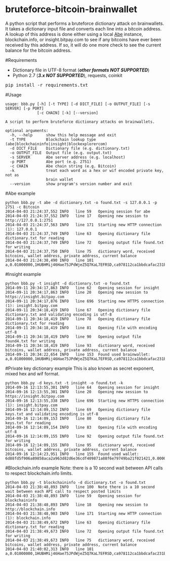 bruteforce-bitcoin-brainwallet
==============================

A python script that performs a bruteforce dictionary attack on brainwallets. It takes a dictionary input file and converts each line into a bitcoin address. A lookup of this address is done either using a local [Abe](https://github.com/jtobey/bitcoin-abe)
 instance, blockchain.info, or insight.bitpay.com to see if any bitcoins have ever been received by this address. If so, it will do one more check
 to see the current balance for the bitcoin address.

#Requirements
* Dictionary file in UTF-8 format (***other formats NOT SUPPORTED***)
* Python 2.7 (***3.x NOT SUPPORTED***), requests, coinkit
<pre>
pip install -r requirements.txt
</pre>

#Usage
```
usage: bbb.py [-h] [-t TYPE] [-d DICT_FILE] [-o OUTPUT_FILE] [-s SERVER] [-p PORT]
              [-c CHAIN] [-k] [--version]

A script to perform bruteforce dictionary attacks on brainwallets.

optional arguments:
  -h, --help      show this help message and exit
  -t TYPE         Blockchain lookup type (abe|blockchaininfo|insight|blockexplorercom)
  -d DICT_FILE    Dictionary file (e.g. dictionary.txt)
  -o OUTPUT_FILE  Output file (e.g. output.txt)
  -s SERVER       Abe server address (e.g. localhost)
  -p PORT         Abe port (e.g. 2751)
  -c CHAIN        Abe chain string (e.g. Bitcoin)
  -k              treat each word as a hex or wif encoded private key, not as
                  brain wallet
  --version       show program's version number and exit
```

#Abe example
```
python bbb.py -t abe -d dictionary.txt -o found.txt -s 127.0.0.1 -p 2751 -c Bitcoin
2014-04-03 21:24:37,552 INFO   line 59   Opening session for abe
2014-04-03 21:24:37,552 INFO   line 17   Opening new session to http://127.0.0.1:2751
2014-04-03 21:24:37,563 INFO   line 171  Starting new HTTP connection (1): 127.0.0.1
2014-04-03 21:24:37,749 INFO   line 63   Opening dictionary file dictionary.txt for reading
2014-04-03 21:24:37,749 INFO   line 72   Opening output file found.txt for writing
2014-04-03 21:24:37,750 INFO   line 75   dictionary word, received bitcoins, wallet address, private address, current balance
2014-04-03 21:24:38,490 INFO   line 101  a,0.01000000,1HUBHMij46Hae75JPdWjeZ5Q7KaL7EFRSD,ca978112ca1bbdcafac231b39a23dc4da786eff8147c4e72b9807785afee48bb,0.00000000
```

#Insight example
```
python bbb.py -t insight -d dictionary.txt -o found.txt
2014-09-11 20:34:17,863 INFO   line 62   Opening session for insight
2014-09-11 20:34:17,863 INFO   line 20   Opening new session to https://insight.bitpay.com
2014-09-11 20:34:17,876 INFO   line 696  Starting new HTTPS connection (1): insight.bitpay.com
2014-09-11 20:34:18,419 INFO   line 67   Opening dictionary file dictionary.txt and validating encoding is utf-8
2014-09-11 20:34:18,419 INFO   line 78   Opening dictionary file dictionary.txt for reading
2014-09-11 20:34:18,419 INFO   line 81   Opening file with encoding utf-8
2014-09-11 20:34:18,419 INFO   line 90   Opening output file found4.txt for writing
2014-09-11 20:34:18,419 INFO   line 93   dictionary word, received bitcoins, wallet address, private address, current balance
2014-09-11 20:34:22,654 INFO   line 153  Found used brainwallet: a,0.01000000,1HUBHMij46Hae75JPdWjeZ5Q7KaL7EFRSD,ca978112ca1bbdcafac231b39a23dc4da786eff8147c4e72b9807785afee48bb,0.00000000

```

#Private key dictionary example
    This is also known as secret exponent, mixed hex and wif format.
```
python bbb.py -d keys.txt -t insight -o found.txt -k
2014-09-16 12:13:55,301 INFO   line 64   Opening session for insight
2014-09-16 12:13:55,301 INFO   line 20   Opening new session to https://insight.bitpay.com
2014-09-16 12:13:55,338 INFO   line 696  Starting new HTTPS connection (1): insight.bitpay.com
2014-09-16 12:14:09,152 INFO   line 69   Opening dictionary file keys.txt and validating encoding is utf-8
2014-09-16 12:14:09,153 INFO   line 80   Opening dictionary file keys.txt for reading
2014-09-16 12:14:09,154 INFO   line 83   Opening file with encoding utf-8
2014-09-16 12:14:09,155 INFO   line 92   Opening output file found.txt for writing
2014-09-16 12:14:09,155 INFO   line 95   dictionary word, received bitcoins, wallet address, private address, current balance
2014-09-16 12:14:23,951 INFO   line 155  Found used wallet: 6d88fd5f906a89858aca2a963d82d6e36cdf409871a88f6e79749ba21f021421,0.00005460,18XHQxYKXeXdiJzi5Z5XTojzeY3xHAoLCA,6d88fd5f906a89858aca2a963d82d6e36cdf409871a88f6e79749ba21f021421,0.00000000
```

#Blockchain.info example
    Note: there is a 10 second wait between API calls to respect blockchain.info limits.
```
python bbb.py -t blockchaininfo -d dictionary.txt -o found.txt
2014-04-03 21:38:48,893 INFO   line 100  Note there is a 10 second wait between each API call to respect posted limits
2014-04-03 21:38:48,893 INFO   line 59   Opening session for blockchaininfo
2014-04-03 21:38:48,893 INFO   line 18   Opening new session to http://blockchain.info
2014-04-03 21:38:48,903 INFO   line 171  Starting new HTTP connection (1): blockchain.info
2014-04-03 21:38:49,672 INFO   line 63   Opening dictionary file dictionary.txt for reading
2014-04-03 21:38:49,673 INFO   line 72   Opening output file found.txt for writing
2014-04-03 21:38:49,673 INFO   line 75   dictionary word, received bitcoins, wallet address, private address, current balance
2014-04-03 21:40:02,313 INFO   line 101  a,0.01000000,1HUBHMij46Hae75JPdWjeZ5Q7KaL7EFRSD,ca978112ca1bbdcafac231b39a23dc4da786eff8147c4e72b9807785afee48bb,0.00000000
```

```

